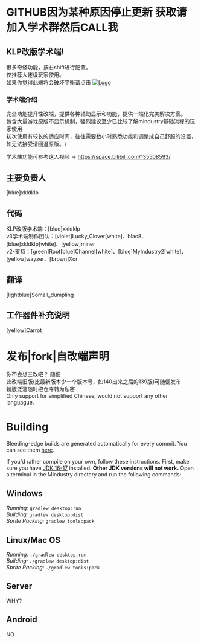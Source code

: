 # GITHUB因为某种原因停止更新 获取请加入学术群然后CALL我

## KLP改版学术端!
很多奇怪功能，按右shift进行配置。\
仅推荐大佬级玩家使用。\
如果你觉得此端将会破坏平衡请点击
[![Logo](core/assets-raw/sprites/ui/logo.png)](https://github.com/Anuken/Mindustry)

### 学术端介绍
完全功能提升性改端，提供各种辅助显示和功能，提供一端化完美解决方案。\
包含大量游戏原版不显示机制，强烈建议至少已比较了解mindustry基础流程的玩家使用\
初次使用有较长的适应时间，往往需要数小时熟悉功能和调整成自己舒服的设置，如无法接受请回退原版。\

学术端功能可参考这人视频 -> https://space.bilibili.com/135508593/

## 主要负责人
[blue]xkldklp
## 代码
KLP改版学术端：[blue]xkldklp\
v3学术端制作团队：[violet]Lucky_Clover[white]、blac8、[blue]xkldklp[white]、[yellow]miner\
v2-支持：[green]Root[blue]Channel[white]、[blue]MyIndustry2[white]、[yellow]wayzer、[brown]Xor
## 翻译
[lightblue]Somall_dumpling
## 工作器件补充说明
[yellow]Carrot

# 发布|fork|自改端声明
你不会想三改吧？ 随便\
此改端旧版(比最新版本少一个版本号，如140出来之后的139版)可随便发布\
新版泛滥随时把仓库转为私密\
Only support for simplified Chinese, would not support any other languague.

# Building

Bleeding-edge builds are generated automatically for every commit. You can see them [here](https://github.com/Anuken/MindustryBuilds/releases).

If you'd rather compile on your own, follow these instructions.
First, make sure you have [JDK 16-17](https://adoptium.net/archive.html?variant=openjdk17&jvmVariant=hotspot) installed. **Other JDK versions will not work.** Open a terminal in the Mindustry directory and run the following commands:

## Windows

_Running:_ `gradlew desktop:run`  
_Building:_ `gradlew desktop:dist`  
_Sprite Packing:_ `gradlew tools:pack`

## Linux/Mac OS

_Running:_ `./gradlew desktop:run`  
_Building:_ `./gradlew desktop:dist`  
_Sprite Packing:_ `./gradlew tools:pack`

## Server

WHY?
## Android

NO

